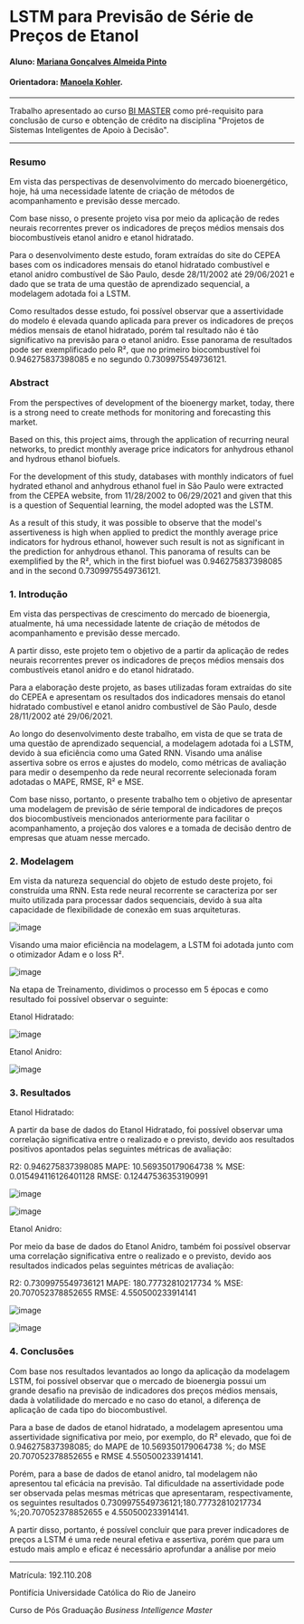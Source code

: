 # LSTM para Previsão de Série de Preços de Etanol

#### Aluno: [Mariana Gonçalves Almeida Pinto](https://github.com/marianagoncalvesap)
#### Orientadora: [Manoela Kohler](https://github.com/manoelakohler).

---

Trabalho apresentado ao curso [BI MASTER](https://ica.puc-rio.ai/bi-master) como pré-requisito para conclusão de curso e obtenção de crédito na disciplina "Projetos de Sistemas Inteligentes de Apoio à Decisão".

---

### Resumo

Em vista das perspectivas de desenvolvimento do mercado bioenergético, hoje, há uma necessidade latente de criação de métodos de acompanhamento e previsão desse mercado.

Com base nisso, o presente projeto visa por meio da aplicação de redes neurais recorrentes prever os indicadores de preços médios mensais dos biocombustíveis etanol anidro e etanol hidratado. 

Para o desenvolvimento deste estudo,  foram extraídas do site do CEPEA bases com os indicadores mensais do etanol hidratado combustível e etanol anidro combustível de São Paulo, desde 28/11/2002 até 29/06/2021 e dado que se trata de uma questão de aprendizado sequencial, a modelagem adotada foi a LSTM.

Como resultados desse estudo, foi possível observar que a assertividade do modelo é elevada quando aplicada para prever os indicadores de preços médios mensais de etanol hidratado, porém tal resultado não é tão significativo na previsão para o etanol anidro. Esse panorama de resultados pode ser exemplificado pelo R², que no primeiro biocombustível foi 0.946275837398085 e no segundo 0.7309975549736121.

### Abstract

From the perspectives of development of the bioenergy market, today, there is a strong need to create methods for monitoring and forecasting this market.

Based on this, this project aims, through the application of recurring neural networks, to predict monthly average price indicators for anhydrous ethanol and hydrous ethanol biofuels.

For the development of this study, databases with monthly indicators of fuel hydrated ethanol and anhydrous ethanol fuel in São Paulo were extracted from the CEPEA website, from 11/28/2002 to 06/29/2021 and given that this is a question of Sequential learning, the model adopted was the LSTM.

As a result of this study, it was possible to observe that the model's assertiveness is high when applied to predict the monthly average price indicators for hydrous ethanol, however such result is not as significant in the prediction for anhydrous ethanol. This panorama of results can be exemplified by the R², which in the first biofuel was 0.946275837398085 and in the second 0.7309975549736121.

### 1. Introdução

Em vista das perspectivas de crescimento do mercado de bioenergia, atualmente, há uma necessidade latente de criação de métodos de acompanhamento e previsão desse mercado.

A partir disso, este projeto tem o objetivo de a partir da aplicação de redes neurais recorrentes prever os indicadores de preços médios mensais dos combustíveis etanol anidro e do etanol hidratado.

Para a elaboração deste projeto, as bases utilizadas foram extraídas do site do CEPEA e apresentam os resultados dos indicadores mensais do etanol hidratado combustível e etanol anidro combustível de São Paulo, desde 28/11/2002 até 29/06/2021.

Ao longo do desenvolvimento deste trabalho, em vista de que se trata de uma questão de aprendizado sequencial, a modelagem adotada foi a LSTM, devido à sua eficiência como uma Gated RNN. Visando uma análise assertiva sobre os erros e ajustes do modelo, como métricas de avaliação para medir o desempenho da rede neural recorrente selecionada foram adotadas o MAPE, RMSE, R² e MSE. 

Com base nisso, portanto, o presente trabalho tem o objetivo de apresentar uma modelagem de previsão de série temporal de indicadores de preços dos biocombustíveis mencionados anteriormente para facilitar o acompanhamento, a projeção dos valores e a tomada de decisão dentro de empresas que atuam nesse mercado.

### 2. Modelagem

Em vista da natureza sequencial do objeto de estudo deste projeto, foi construída uma RNN. Esta rede neural recorrente se caracteriza por ser muito utilizada para processar dados sequenciais, devido à sua alta capacidade de flexibilidade de conexão em suas arquiteturas.

![image](https://user-images.githubusercontent.com/11425838/142679720-b0c28754-aa2e-43c7-bca4-9826213a6d4d.png)

Visando uma maior eficiência na modelagem, a LSTM foi adotada junto com o otimizador Adam e o loss R².

![image](https://user-images.githubusercontent.com/11425838/142679757-9c6ae4b0-e5a3-4e2c-8e3b-fffe329eb2da.png)

Na etapa de Treinamento, dividimos o processo em 5 épocas e como resultado foi possível observar o seguinte:

Etanol Hidratado:

![image](https://user-images.githubusercontent.com/11425838/142679793-54b16e31-7d63-414a-91a4-1197e905eb9a.png)

Etanol Anidro:

![image](https://user-images.githubusercontent.com/11425838/142679868-336e36e4-3083-40fa-a77c-4e008d9e6aa7.png)

### 3. Resultados

Etanol Hidratado:

A partir da base de dados do Etanol Hidratado, foi possível observar uma correlação significativa entre o realizado e o previsto, devido aos resultados positivos apontados pelas seguintes métricas de avaliação:

R2:  0.946275837398085
MAPE:  10.569350179064738 %
MSE:  0.015494116126401128
RMSE:  0.12447536353190991

![image](https://user-images.githubusercontent.com/11425838/142679909-35dcd430-5569-4c8d-b619-d8a447e9c970.png)

![image](https://user-images.githubusercontent.com/11425838/142679917-31c408c0-29f1-4cb8-becd-1505c03ae6e8.png)

Etanol Anidro:

Por meio da base de dados do Etanol Anidro, também foi possível observar uma correlação significativa entre o realizado e o previsto, devido aos resultados indicados pelas seguintes métricas de avaliação:

R2:  0.7309975549736121
MAPE:  180.77732810217734 %
MSE:  20.707052378852655
RMSE:  4.550500233914141

![image](https://user-images.githubusercontent.com/11425838/142679930-0609a975-d07b-426c-80f1-039db2654d85.png)

![image](https://user-images.githubusercontent.com/11425838/142679942-58cf82ef-e2a6-41e6-a193-943a94c22c8f.png)

### 4. Conclusões

Com base nos resultados levantados ao longo da aplicação da modelagem LSTM, foi possível observar que o mercado de bioenergia possui um grande desafio na previsão de indicadores dos preços médios mensais, dada à volatilidade do mercado e no caso do etanol, a diferença de aplicação de cada tipo do biocombustível.

Para a base de dados de etanol hidratado, a modelagem apresentou uma assertividade significativa por meio, por exemplo, do R² elevado, que foi de 0.946275837398085; do MAPE  de 10.569350179064738 %; do MSE 20.707052378852655 e RMSE 4.550500233914141.

Porém, para a base de dados de etanol anidro, tal modelagem não apresentou tal eficácia na previsão. Tal dificuldade na assertividade pode ser observada pelas mesmas métricas que apresentaram, respectivamente, os seguintes resultados 0.7309975549736121;180.77732810217734 %;20.707052378852655 e 4.550500233914141.

A partir disso, portanto, é possível concluir que para prever indicadores de preços a LSTM é uma rede neural efetiva e assertiva, porém que para um estudo mais amplo e eficaz é necessário aprofundar a análise por meio

---

Matrícula: 192.110.208

Pontifícia Universidade Católica do Rio de Janeiro

Curso de Pós Graduação *Business Intelligence Master*
